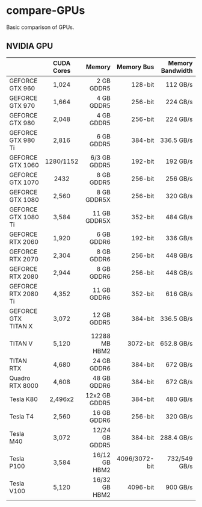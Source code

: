 # compare-GPUs
Basic comparison of GPUs.

## NVIDIA GPU
|  | CUDA Cores | Memory | Memory Bus |	Memory Bandwidth |
|:---|:---:|---:|---:|---:|
| GEFORCE GTX 960|1,024|2 GB GDDR5|128-bit|112 GB/s|
| GEFORCE GTX 970|1,664|4 GB GDDR5|256-bit|224 GB/s|
| GEFORCE GTX 980|2,048|4 GB GDDR5|256-bit|224 GB/s|
| GEFORCE GTX 980 Ti|2,816|6 GB GDDR5|384-bit|336.5 GB/s|
| GEFORCE GTX 1060|1280/1152|6/3 GB GDDR5|192-bit|192 GB/s|
| GEFORCE GTX 1070|2432|8 GB GDDR5|256-bit|256 GB/s|
| GEFORCE GTX 1080|2,560|8 GB GDDR5X|256-bit|320 GB/s|
| GEFORCE GTX 1080 Ti|3,584|11 GB GDDR5X|352-bit|484 GB/s|
| GEFORCE RTX 2060|1,920|6 GB GDDR6|192-bit|336 GB/s|
| GEFORCE RTX 2070|2,304|8 GB GDDR6|256-bit|448 GB/s|
| GEFORCE RTX 2080|2,944|8 GB GDDR6|256-bit|448 GB/s|
| GEFORCE RTX 2080 Ti|4,352|11 GB GDDR6|352-bit|616 GB/s|
| GEFORCE GTX TITAN X|3,072|12 GB GDDR5|384-bit|336.5 GB/s|
| TITAN V|5,120|12288 MB HBM2|3072-bit|652.8 GB/s|
| TITAN RTX|4,680|24 GB GDDR6|384-bit|672 GB/s|
| Quadro RTX 8000|4,608|48 GB GDDR6|384-bit|672 GB/s|
| Tesla K80|2,496x2|12x2 GB GDDR5|384-bit|480 GB/s|
| Tesla T4|2,560|16 GB GDDR6|256-bit|320 GB/s|
| Tesla M40|3,072|12/24 GB GDDR5|384-bit|288.4 GB/s|
| Tesla P100|3,584|16/12 GB HBM2|4096/3072-bit|732/549 GB/s|
| Tesla V100|5,120|16/32 GB HBM2|4096-bit|900 GB/s|
